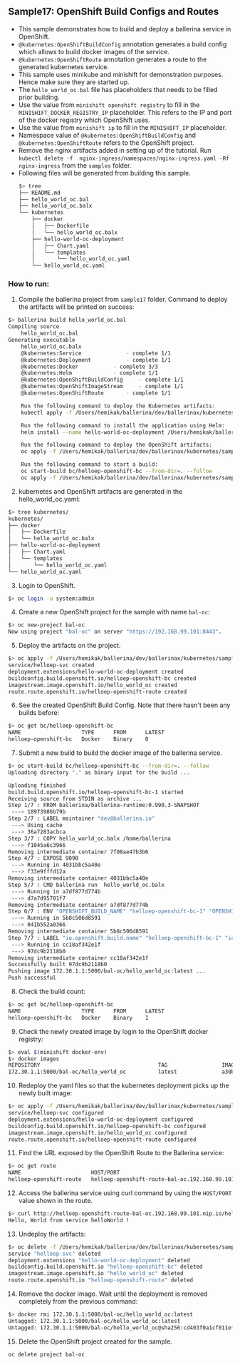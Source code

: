 ## Sample17: OpenShift Build Configs and Routes

- This sample demonstrates how to build and deploy a ballerina service in OpenShift.
- `@kubernetes:OpenShiftBuildConfig` annotation generates a build config which allows to build docker images of the 
service.
- `@kubernetes:OpenShiftRoute` annotation generates a route to the generated kubernetes service.
- This sample uses minikube and minishift for demonstration purposes. Hence make sure they are started up.
- The `hello_world_oc.bal` file has placeholders that needs to be filled prior building.
- Use the value from `minishift openshift registry` to fill in the `MINISHIFT_DOCKER_REGISTRY_IP` placeholder. This 
refers to the IP and port of the docker registry which OpenShift uses. 
- Use the value from `minishift ip` to fill in the `MINISHIFT_IP` placeholder.
- Namespace value of `@kubernetes:OpenShiftBuildConfig` and `@kubernetes:OpenShiftRoute` refers to the OpenShift 
project.
- Remove the nginx artifacts added in setting up of the tutorial. Run `kubectl delete -f 
nginx-ingress/namespaces/nginx-ingress.yaml -Rf nginx-ingress` from the `samples` folder.
- Following files will be generated from building this sample.
    ```bash 
    $> tree
    ├── README.md
    ├── hello_world_oc.bal
    ├── hello_world_oc.balx
    └── kubernetes
        ├── docker
        │   ├── Dockerfile
        │   └── hello_world_oc.balx
        ├── hello-world-oc-deployment
        │   ├── Chart.yaml
        │   └── templates
        │       └── hello_world_oc.yaml
        └── hello_world_oc.yaml
  
    ```
### How to run:

1. Compile the ballerina project from `sample17` folder. Command to deploy the artifacts will be printed on success:
```bash
$> ballerina build hello_world_oc.bal
Compiling source
    hello_world_oc.bal
Generating executable
    hello_world_oc.balx
	@kubernetes:Service 			 - complete 1/1
	@kubernetes:Deployment 			 - complete 1/1
	@kubernetes:Docker 			 - complete 3/3
	@kubernetes:Helm 			 - complete 1/1
	@kubernetes:OpenShiftBuildConfig 	 - complete 1/1
	@kubernetes:OpenShiftImageStream 	 - complete 1/1
	@kubernetes:OpenShiftRoute 		 - complete 1/1

	Run the following command to deploy the Kubernetes artifacts:
	kubectl apply -f /Users/hemikak/ballerina/dev/ballerinax/kubernetes/samples/sample17/kubernetes/

	Run the following command to install the application using Helm:
	helm install --name hello-world-oc-deployment /Users/hemikak/ballerina/dev/ballerinax/kubernetes/samples/sample17/kubernetes/hello-world-oc-deployment

	Run the following command to deploy the OpenShift artifacts:
	oc apply -f /Users/hemikak/ballerina/dev/ballerinax/kubernetes/samples/sample17/kubernetes/

	Run the following command to start a build:
	oc start-build bc/helloep-openshift-bc --from-dir=. --follow
	oc apply -f /Users/hemikak/ballerina/dev/ballerinax/kubernetes/samples/sample17/kubernetes/
```

2. kubernetes and OpenShift artifacts are generated in the hello_world_oc.yaml: 
```bash
$> tree kubernetes/
kubernetes/
├── docker
│   ├── Dockerfile
│   └── hello_world_oc.balx
├── hello-world-oc-deployment
│   ├── Chart.yaml
│   └── templates
│       └── hello_world_oc.yaml
└── hello_world_oc.yaml

```
3. Login to OpenShift.
```bash
$> oc login -u system:admin
```

4. Create a new OpenShift project for the sample with name `bal-oc`:
```bash
$> oc new-project bal-oc
Now using project "bal-oc" on server "https://192.168.99.101:8443".
```

5. Deploy the artifacts on the project.
```bash
$> oc apply -f /Users/hemikak/ballerina/dev/ballerinax/kubernetes/samples/sample17/kubernetes/
service/helloep-svc created
deployment.extensions/hello-world-oc-deployment created
buildconfig.build.openshift.io/helloep-openshift-bc created
imagestream.image.openshift.io/hello_world_oc created
route.route.openshift.io/helloep-openshift-route created
```

6. See the created OpenShift Build Config. Note that there hasn't been any builds before:
```bash
$> oc get bc/helloep-openshift-bc
NAME                   TYPE      FROM      LATEST
helloep-openshift-bc   Docker    Binary    0
```

7. Submit a new build to build the docker image of the ballerina service.
```bash
$> oc start-build bc/helloep-openshift-bc --from-dir=. --follow
Uploading directory "." as binary input for the build ...

Uploading finished
build.build.openshift.io/helloep-openshift-bc-1 started
Receiving source from STDIN as archive ...
Step 1/7 : FROM ballerina/ballerina-runtime:0.990.3-SNAPSHOT
 ---> 18973986b79b
Step 2/7 : LABEL maintainer "dev@ballerina.io"
 ---> Using cache
 ---> 36a7283acbca
Step 3/7 : COPY hello_world_oc.balx /home/ballerina
 ---> f1045a6c3966
Removing intermediate container 7f08ae47b3b6
Step 4/7 : EXPOSE 9090
 ---> Running in 4031bbc5a40e
 ---> f33e9fffd12a
Removing intermediate container 4031bbc5a40e
Step 5/7 : CMD ballerina run  hello_world_oc.balx
 ---> Running in a7df877d774b
 ---> d7a7d95701f7
Removing intermediate container a7df877d774b
Step 6/7 : ENV "OPENSHIFT_BUILD_NAME" "helloep-openshift-bc-1" "OPENSHIFT_BUILD_NAMESPACE" "bal-oc"
 ---> Running in 5b8c506d8591
 ---> 041b552a0366
Removing intermediate container 5b8c506d8591
Step 7/7 : LABEL "io.openshift.build.name" "helloep-openshift-bc-1" "io.openshift.build.namespace" "bal-oc"
 ---> Running in cc18af342e1f
 ---> 97dc9b2118b0
Removing intermediate container cc18af342e1f
Successfully built 97dc9b2118b0
Pushing image 172.30.1.1:5000/bal-oc/hello_world_oc:latest ...
Push successful
```

8. Check the build count:
```bash
$> oc get bc/helloep-openshift-bc
NAME                   TYPE      FROM      LATEST
helloep-openshift-bc   Docker    Binary    1
```

9. Check the newly created image by login to the OpenShift docker registry: 
```bash
$> eval $(minishift docker-env)
$> docker images
REPOSITORY                                     TAG                 IMAGE ID            CREATED             SIZE
172.30.1.1:5000/bal-oc/hello_world_oc          latest              a30b89ffc635        24 seconds ago      135MB
```

10. Redeploy the yaml files so that the kubernetes deployment picks up the newly built image: 
```bash
$> oc apply -f /Users/hemikak/ballerina/dev/ballerinax/kubernetes/samples/sample17/kubernetes/
service/helloep-svc configured
deployment.extensions/hello-world-oc-deployment configured
buildconfig.build.openshift.io/helloep-openshift-bc configured
imagestream.image.openshift.io/hello_world_oc configured
route.route.openshift.io/helloep-openshift-route configured
```

11. Find the URL exposed by the OpenShift Route to the Ballerina service:
```bash
$> oc get route
NAME                      HOST/PORT                                              PATH      SERVICES      PORT      TERMINATION   WILDCARD
helloep-openshift-route   helloep-openshift-route-bal-oc.192.168.99.101.nip.io             helloep-svc   9090                    None
```

12. Access the ballerina service using curl command by using the `HOST/PORT` value shown in the route.
```bash
$> curl http://helloep-openshift-route-bal-oc.192.168.99.101.nip.io/helloWorld/sayHello
Hello, World from service helloWorld !
```

13. Undeploy the artifacts:
```bash
$> oc delete -f /Users/hemikak/ballerina/dev/ballerinax/kubernetes/samples/sample17/kubernetes/
service "helloep-svc" deleted
deployment.extensions "hello-world-oc-deployment" deleted
buildconfig.build.openshift.io "helloep-openshift-bc" deleted
imagestream.image.openshift.io "hello_world_oc" deleted
route.route.openshift.io "helloep-openshift-route" deleted
```

14. Remove the docker image. Wait until the deployment is removed completely from the previous command:
```bash
$> docker rmi 172.30.1.1:5000/bal-oc/hello_world_oc:latest
Untagged: 172.30.1.1:5000/bal-oc/hello_world_oc:latest
Untagged: 172.30.1.1:5000/bal-oc/hello_world_oc@sha256:cd403f0a1cf011ef288628ff0c2d26a463487b4d95a7e90d37df83d397fedae9
```

15. Delete the OpenShift project created for the sample.
```bash
oc delete project bal-oc
```
